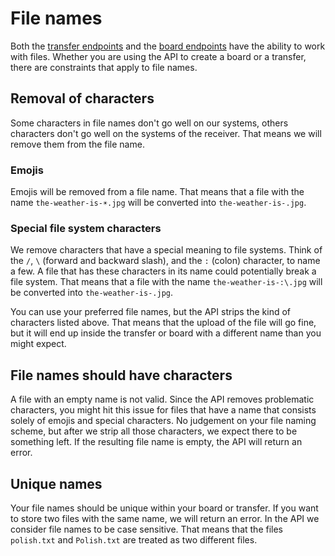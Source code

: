 # File names

Both the [transfer endpoints](#transfer-api) and the [board endpoints](#board-api) have the ability to work with files. Whether you are using the API to create a board or a transfer, there are constraints that apply to file names.

## Removal of characters

Some characters in file names don't go well on our systems, others characters don't go well on the systems of the receiver. That means we will remove them from the file name.

### Emojis

Emojis will be removed from a file name. That means that a file with the name `the-weather-is-☀️.jpg` will be converted into `the-weather-is-.jpg`.

### Special file system characters

We remove characters that have a special meaning to file systems. Think of the `/`, `\` (forward and backward slash), and the `:` (colon) character, to name a few. A file that has these characters in its name could potentially break a file system. That means that a file with the name `the-weather-is-:\.jpg` will be converted into `the-weather-is-.jpg`.

You can use your preferred file names, but the API strips the kind of characters listed above. That means that the upload of the file will go fine, but it will end up inside the transfer or board with a different name than you might expect.

## File names should have characters

A file with an empty name is not valid. Since the API removes problematic characters, you might hit this issue for files that have a name that consists solely of emojis and special characters. No judgement on your file naming scheme, but after we strip all those characters, we expect there to be something left. If the resulting file name is empty, the API will return an error.

## Unique names

Your file names should be unique within your board or transfer. If you want to store two files with the same name, we will return an error. In the API we consider file names to be case sensitive. That means that the files `polish.txt` and `Polish.txt` are treated as two different files.
